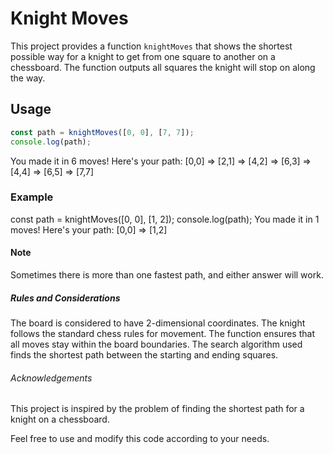 # Knight Moves

This project provides a function `knightMoves` that shows the shortest possible way for a knight to get from one square to another on a chessboard. The function outputs all squares the knight will stop on along the way.

## Usage

```javascript
const path = knightMoves([0, 0], [7, 7]);
console.log(path);
```

You made it in 6 moves! Here's your path: [0,0] => [2,1] => [4,2] => [6,3] => [4,4] => [6,5] => [7,7]

### Example

const path = knightMoves([0, 0], [1, 2]);
console.log(path);
You made it in 1 moves! Here's your path: [0,0] => [1,2]

#### Note

Sometimes there is more than one fastest path, and either answer will work.

##### Rules and Considerations

The board is considered to have 2-dimensional coordinates.
The knight follows the standard chess rules for movement.
The function ensures that all moves stay within the board boundaries.
The search algorithm used finds the shortest path between the starting and ending squares.

###### Acknowledgements

This project is inspired by the problem of finding the shortest path for a knight on a chessboard.

Feel free to use and modify this code according to your needs.
